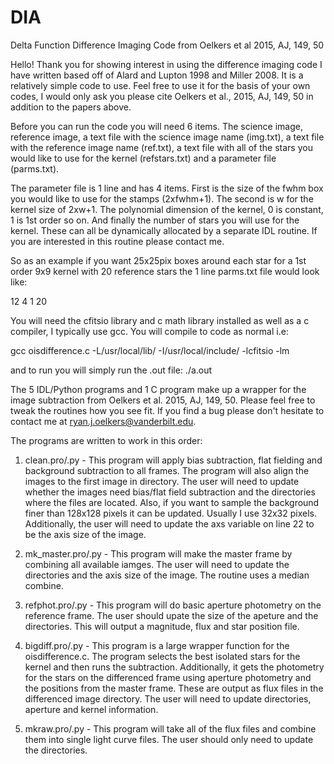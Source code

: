 # DIA
Delta Function Difference Imaging Code from Oelkers et al 2015, AJ, 149, 50

Hello! Thank you for showing interest in using the difference imaging code I have
written based off of Alard and Lupton 1998 and Miller 2008. It is a relatively 
simple code to use. Feel free to use it for the basis of your own codes, I would
only ask you please cite Oelkers et al., 2015, AJ, 149, 50 in addition to the
papers above.

Before you can run the code you will need 6 items. The science image, reference image,
a text file with the science image name (img.txt), a text file with the reference image
name (ref.txt), a text file with all of the stars you would like to use for the kernel
(refstars.txt) and a parameter file (parms.txt).

The parameter file is 1 line and has 4 items. First is the size of the fwhm box you would
like to use for the stamps (2xfwhm+1). The second is w for the kernel size of 2xw+1. The 
polynomial dimension of the kernel, 0 is constant, 1 is 1st order so on. And finally the 
number of stars you will use for the kernel. These can all be dynamically allocated by 
a separate IDL routine. If you are interested in this routine please contact me. 

So as an example if you want 25x25pix boxes around each star for a 1st order 9x9 kernel with 
20 reference stars the 1 line parms.txt file would look like:

12 4 1 20

You will need the cfitsio library and c math library installed as well as a c compiler, 
I typically use gcc. You will compile to code as normal i.e:

gcc oisdifference.c -L/usr/local/lib/ -I/usr/local/include/ -lcfitsio -lm

and to run you will simply run the .out file: ./a.out

The 5 IDL/Python programs and 1 C program make up a wrapper for the image subtraction from Oelkers et al. 2015, AJ, 149, 50.  Please feel free to tweak the routines how you see fit. If you find a bug please don't hesitate to contact me at ryan.j.oelkers@vanderbilt.edu.

The programs are written to work in this order:

1) clean.pro/.py - This program will apply bias subtraction, flat fielding and background subtraction to all frames. The program will also align the images to the first image in directory. The user will need to update whether the images need bias/flat field subtraction and the directories where the files are located. Also, if you want to sample the background finer than 128x128 pixels it can be updated. Usually I use 32x32 pixels. Additionally, the user will need to update the axs variable on line 22 to be the axis size of the image.

2) mk_master.pro/.py - This program will make the master frame by combining all available iamges. The user will need to update the directories and the axis size of the image. The routine uses a median combine.

3) refphot.pro/.py - This program will do basic aperture photometry on the reference frame. The user should upate the size of the apeture and the directories. This will output a magnitude, flux and star position file.

4) bigdiff.pro/.py - This program is a large wrapper function for the oisdifference.c. The program selects the best isolated stars for the kernel and then runs the subtraction. Additionally, it gets the photometry for the stars on the differenced frame using aperture photometry and the positions from the master frame. These are output as flux files in the differenced image directory. The user will need to update directories, aperture and kernel information. 

5) mkraw.pro/.py - This program will take all of the flux files and combine them into single light curve files. The user should only need to update the directories.
